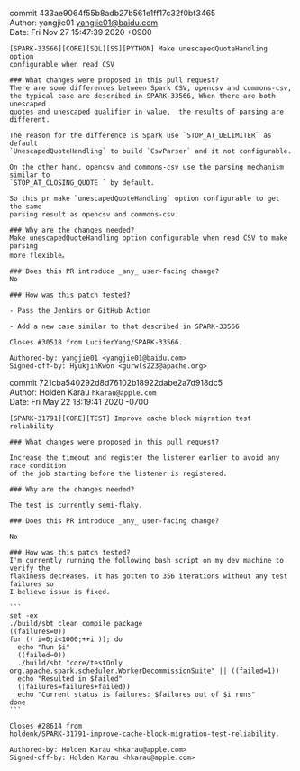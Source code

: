 commit 433ae9064f55b8adb27b561e1ff17c32f0bf3465  
Author: yangjie01 <yangjie01@baidu.com>  
Date:   Fri Nov 27 15:47:39 2020 +0900

    [SPARK-33566][CORE][SQL][SS][PYTHON] Make unescapedQuoteHandling option 
    configurable when read CSV
    
    ### What changes were proposed in this pull request?
    There are some differences between Spark CSV, opencsv and commons-csv, 
    the typical case are described in SPARK-33566, When there are both unescaped 
    quotes and unescaped qualifier in value,  the results of parsing are different.
    
    The reason for the difference is Spark use `STOP_AT_DELIMITER` as default 
    `UnescapedQuoteHandling` to build `CsvParser` and it not configurable.
    
    On the other hand, opencsv and commons-csv use the parsing mechanism similar to 
    `STOP_AT_CLOSING_QUOTE ` by default.
    
    So this pr make `unescapedQuoteHandling` option configurable to get the same 
    parsing result as opencsv and commons-csv.
    
    ### Why are the changes needed?
    Make unescapedQuoteHandling option configurable when read CSV to make parsing 
    more flexible。
    
    ### Does this PR introduce _any_ user-facing change?
    No
    
    ### How was this patch tested?
    
    - Pass the Jenkins or GitHub Action
    
    - Add a new case similar to that described in SPARK-33566
    
    Closes #30518 from LuciferYang/SPARK-33566.
    
    Authored-by: yangjie01 <yangjie01@baidu.com>
    Signed-off-by: HyukjinKwon <gurwls223@apache.org>


commit 721cba540292d8d76102b18922dabe2a7d918dc5  
Author: Holden Karau `hkarau@apple.com`  
Date:   Fri May 22 18:19:41 2020 -0700

    [SPARK-31791][CORE][TEST] Improve cache block migration test reliability
    
    ### What changes were proposed in this pull request?
    
    Increase the timeout and register the listener earlier to avoid any race condition 
    of the job starting before the listener is registered.
    
    ### Why are the changes needed?
    
    The test is currently semi-flaky.
    
    ### Does this PR introduce _any_ user-facing change?
    
    No
    
    ### How was this patch tested?
    I'm currently running the following bash script on my dev machine to verify the 
    flakiness decreases. It has gotten to 356 iterations without any test failures so 
    I believe issue is fixed.
    
    ```
    set -ex
    ./build/sbt clean compile package
    ((failures=0))
    for (( i=0;i<1000;++i )); do
      echo "Run $i"
      ((failed=0))
      ./build/sbt "core/testOnly org.apache.spark.scheduler.WorkerDecommissionSuite" || ((failed=1))
      echo "Resulted in $failed"
      ((failures=failures+failed))
      echo "Current status is failures: $failures out of $i runs"
    done
    ```
    
    Closes #28614 from 
    holdenk/SPARK-31791-improve-cache-block-migration-test-reliability.
    
    Authored-by: Holden Karau <hkarau@apple.com>
    Signed-off-by: Holden Karau <hkarau@apple.com>
